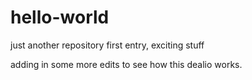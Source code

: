 # hello-world
just another repository
first entry, exciting stuff

adding in some more edits to see how this dealio works.
